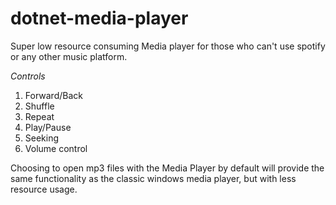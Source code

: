 # dotnet-media-player

Super low resource consuming Media player for those who can't use spotify or any other music platform.

_Controls_
1. Forward/Back
2. Shuffle
3. Repeat
4. Play/Pause
5. Seeking
6. Volume control

Choosing to open mp3 files with the Media Player by default will provide the same functionality as the classic windows media player, but with less resource usage.
